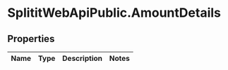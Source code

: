 # SplititWebApiPublic.AmountDetails

## Properties

Name | Type | Description | Notes
------------ | ------------- | ------------- | -------------


